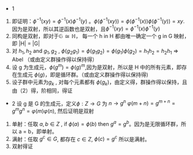 - 1
1. 即证明：$\phi^{-1}(xy) = \phi^{-1}(x)\phi^{-1}(y)$ 。$\phi(\phi^{-1}(xy)) = \phi(\phi^{-1}(x)) \phi(\phi^{-1}(y)) = xy$. 因为是双射，所以其逆函数也是双射，且$\phi^{-1}(xy) = \phi^{-1}(x)\phi^{-1}(y)$
2. 同构是双射，即对于$\mathbb{G} \cong \mathbb{H}$， 每一个 h in H 都由唯一确定一个 g in G 映射，即 |H| = |G|
3. 对 $h_{1}, h_{2}$ and $g_{1}, g_{2}$ , $\phi(g_{2}g_{1}) = \phi(g_{1}g_{2}) = \phi(g_{1}) \phi(g_{2}) = h_{1}h_{2} = h_{2}h_{1}$ => Abel （或由定义群操作得以保持得）
4. 设 g 为生成元，$\phi(g^{m}) = \phi(g)^{m}$,因为是双射，所以是 H 中的所有元素，即存在生成元 $\phi(g)$，即是循环群。（或由定义群操作得以保持得)
5. 设子群中元素为$g_{k}$ , 对每个元素都有 $\phi(g_{k})$，由定义得，群操作得以保持，且由（2）得，阶相同，得证

- 2
设 g 是 G 的生成元，定义$\phi: Z \to G$ 为 $n \to g^{n}$
$φ(m + n) = g^{m+n}= g^mg^n= φ(m)φ(n)$, 然后证明是双射
1. 单射：任取 $a, b \in Z$ , if $\phi(a) = \phi(b)$ then $g^{a} = g^{b}$。因为是无限循环群，所以 a = b，即单射。
2. 满射：任取 $g^{c} \in G$, 都存在 $c \in Z$, $\phi(c) = g^{c}$ 所以是满射。
3. 双射得证